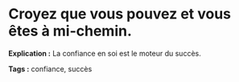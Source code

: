 # Croyez que vous pouvez et vous êtes à mi-chemin.

**Explication :** La confiance en soi est le moteur du succès.

**Tags :** confiance, succès

